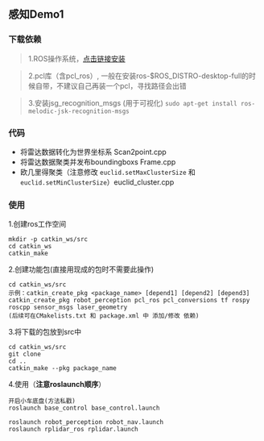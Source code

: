 ## 感知Demo1

### 下载依赖

>1.ROS操作系统，[点击链接安装](https://www.it610.com/article/1288233309515591680.htm)

>2.pcl库（含pcl_ros）, 一般在安装ros-$ROS_DISTRO-desktop-full的时候自带，不建议自己再装一个pcl，寻找路径会出错

>3.安装jsg_recognition_msgs (用于可视化) 
`sudo apt-get install ros-melodic-jsk-recognition-msgs`
    
    
### 代码
 - 将雷达数据转化为世界坐标系 Scan2point.cpp
 - 将雷达数据聚类并发布boundingboxs Frame.cpp
 - 欧几里得聚类（注意修改 `euclid.setMaxClusterSize` 和 `euclid.setMinClusterSize`）euclid_cluster.cpp
    
### 使用
    
1.创建ros工作空间
```    
mkdir -p catkin_ws/src
cd catkin_ws
catkin_make
```
  
2.创建功能包(直接用现成的包时不需要此操作)
```
cd catkin_ws/src
示例：catkin_create_pkg <package_name> [depend1] [depend2] [depend3]
catkin_create_pkg robot_perception pcl_ros pcl_conversions tf rospy roscpp sensor_msgs laser_geometry
(后续可在CMakelists.txt 和 package.xml 中 添加/修改 依赖)
```    
3.将下载的包放到src中
```
cd catkin_ws/src
git clone 
cd ..
catkin_make --pkg package_name
```
4.使用（**注意roslaunch顺序**）
    
```
开启小车底盘(方法私戳)
roslaunch base_control base_control.launch

roslaunch robot_perception robot_nav.launch
roslaunch rplidar_ros rplidar.launch
```

    
    